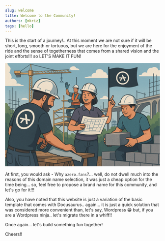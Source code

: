 ```yaml
---
slug: welcome
title: Welcome to the Community!
authors: [mkriz]
tags: [hello]
---
```


This is the start of a journey!.. At this moment we are not sure if it will be short, long, smooth or tortuous, but we are here for the enjoyment of the ride and the sense of togetherness that comes from a shared vision and the joint efforts!!! so LET'S MAKE IT FUN!

<!-- truncate -->

![hello](community.png)

At first, you would ask - Why `azero.fans`?... well, do not dwell much into the reasons of this domain name selection, it was just a cheap option for the time being... so, feel free to propose a brand name for this community, and let's go for it!!!

Also, you have noted that this website is just a variation of the basic template that comes with Docusaurus.. again... it is just a quick solution that was considered more convenient than, let's say, Wordpress :grin: but, if you are a Wordpress ninja.. let's migrate there in a whiff!!

Once again... let's build something fun together!

Cheers!!

